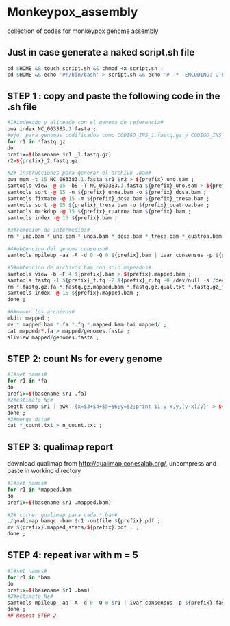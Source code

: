 # Monkeypox_assembly
collection of codes for monkeypox genome assembly

## Just in case generate a naked script.sh file
```r
cd $HOME && touch script.sh && chmod +x script.sh ;
cd $HOME && echo '#!/bin/bash' > script.sh && echo '# -*- ENCODING: UTF-8 -*-' >> script.sh ;
```

## STEP 1 : copy and paste the following code in the .sh file
```r
#1#indexado y alineado con el genoma de referencia#
bwa index NC_063383.1.fasta ; 
#ojo: para genomas codificados como CODIGO_INS_1.fastq.gz y CODIGO_INS_2.fastq.gz#
for r1 in *fastq.gz
do
prefix=$(basename $r1 _1.fastq.gz)
r2=${prefix}_2.fastq.gz

#2# instrucciones para generar el archivo .bam#
bwa mem -t 15 NC_063383.1.fasta $r1 $r2 > ${prefix}_uno.sam ;
samtools view -@ 15 -bS -T NC_063383.1.fasta ${prefix}_uno.sam > ${prefix}_unoa.bam ;
samtools sort -@ 15 -n ${prefix}_unoa.bam -o ${prefix}_dosa.bam ;
samtools fixmate -@ 15 -m ${prefix}_dosa.bam ${prefix}_tresa.bam ;
samtools sort -@ 15 ${prefix}_tresa.bam -o ${prefix}_cuatroa.bam ;
samtools markdup -@ 15 ${prefix}_cuatroa.bam ${prefix}.bam ;
samtools index -@ 15 ${prefix}.bam ;

#3#remocion de intermedios#
rm *_uno.bam *_uno.sam *_unoa.bam *_dosa.bam *_tresa.bam *_cuatroa.bam ;

#4#obtencion del genoma consenso#
samtools mpileup -aa -A -d 0 -Q 0 ${prefix}.bam | ivar consensus -p ${prefix}.fasta -q 25 -t 0.6 -m 20 ; 

#5#obtencion de archivos bam con solo mapeados#
samtools view -b -F 4 ${prefix}.bam > ${prefix}.mapped.bam ; 
samtools fastq -1 ${prefix}_f.fq -2 ${prefix}_r.fq -0 /dev/null -s /dev/null -n ${prefix}.mapped.bam ; 
rm *.fastq.gz.fa *.fastq.gz.mapped.bam *.fastq.gz.qual.txt *.fastq.gz_f.fq *.fastq.gz_r.fq ;
samtools index -@ 15 ${prefix}.mapped.bam ; 
done ;

#6#mover los archivos#
mkdir mapped ; 
mv *.mapped.bam *.fa *.fq *.mapped.bam.bai mapped/ ;
cat mapped/*.fa > mapped/genomes.fasta ; 
aliview mapped/genomes.fasta ;
```

## STEP 2: count Ns for every genome
```r
#1#set names#
for r1 in *fa
do
prefix=$(basename $r1 .fa)
#2#estimate Ns#
seqtk comp $r1 | awk '{x=$3+$4+$5+$6;y=$2;print $1,y-x,y,(y-x)/y}' > ${prefix}_count.txt ;
done ; 
#3#merge data#
cat *_count.txt > n_count.txt ;
```

## STEP 3: qualimap report
download qualimap from http://qualimap.conesalab.org/, uncompress and paste in working directory
```r
#1#set names#
for r1 in *mapped.bam
do
prefix=$(basename $r1 .mapped.bam)

#2# correr qualimap para cada *.bam#
./qualimap bamqc -bam $r1 -outfile ${prefix}.pdf ; 
mv ${prefix}.mapped_stats/${prefix}.pdf . ;
done ; 
```

## STEP 4: repeat ivar with m = 5
```r
#1#set names#
for r1 in *bam
do
prefix=$(basename $r1 .bam)
#2#estimate Ns#
samtools mpileup -aa -A -d 0 -Q 0 $r1 | ivar consensus -p ${prefix}.fasta -q 25 -t 0.6 -m 5 ;
done ; 
## Repeat STEP 2
```
